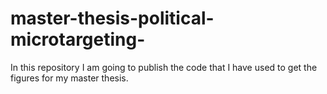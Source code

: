# master-thesis-political-microtargeting-
In this repository I am going to publish the code that I have used to get the figures for my master thesis. 

